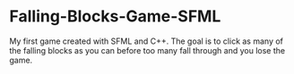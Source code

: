 # Falling-Blocks-Game-SFML
My first game created with SFML and C++. The goal is to click as many of the falling blocks as you can before too many fall through and you lose the game.
